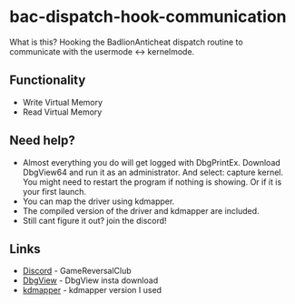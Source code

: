 # bac-dispatch-hook-communication

What is this?
Hooking the BadlionAnticheat dispatch routine to communicate with the usermode <-> kernelmode.

## Functionality
* Write Virtual Memory
* Read Virtual Memory

## Need help?
* Almost everything you do will get logged with DbgPrintEx. Download DbgView64 and run it as an administrator. And select: capture kernel. You might need to restart the program if nothing is showing. Or if it is your first launch.
* You can map the driver using kdmapper.
* The compiled version of the driver and kdmapper are included.
* Still cant figure it out? join the discord!

## Links
* [Discord](https://discord.gg/9XykzWqVMP) - GameReversalClub
* [DbgView](https://download.sysinternals.com/files/DebugView.zip) - DbgView insta download
* [kdmapper](https://github.com/TheCruZ/kdmapper) - kdmapper version I used
